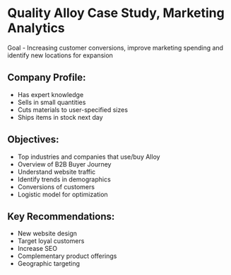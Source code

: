# Quality Alloy Case Study, Marketing Analytics

Goal - Increasing customer conversions, improve marketing spending and identify new locations for expansion

## Company Profile:
 - Has expert knowledge
 - Sells in small quantities
 - Cuts materials to user-specified sizes
 - Ships items in stock next day

## Objectives:
- Top industries and companies that use/buy Alloy
- Overview of B2B Buyer Journey
- Understand website traffic
- Identify trends in demographics
- Conversions of customers
- Logistic model for optimization

## Key Recommendations:
- New website design
- Target loyal customers
- Increase SEO
- Complementary product offerings
- Geographic targeting
